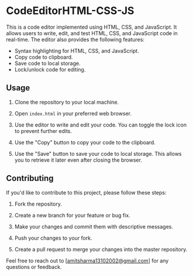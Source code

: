 # CodeEditorHTML-CSS-JS

This is a code editor implemented using HTML, CSS, and JavaScript. It allows users to write, edit, and test HTML, CSS, and JavaScript code in real-time. The editor also provides the following features:

- Syntax highlighting for HTML, CSS, and JavaScript.
- Copy code to clipboard.
- Save code to local storage.
- Lock/unlock code for editing.

## Usage

1. Clone the repository to your local machine.

2. Open `index.html` in your preferred web browser.

3. Use the editor to write and edit your code. You can toggle the lock icon to prevent further edits.

4. Use the "Copy" button to copy your code to the clipboard.

5. Use the "Save" button to save your code to local storage. This allows you to retrieve it later even after closing the browser.

## Contributing

If you'd like to contribute to this project, please follow these steps:

1. Fork the repository.

2. Create a new branch for your feature or bug fix.
 
3. Make your changes and commit them with descriptive messages.

4. Push your changes to your fork.

5. Create a pull request to merge your changes into the master repository.



Feel free to reach out to [amitsharma13102002@gmail.com] for any questions or feedback.



